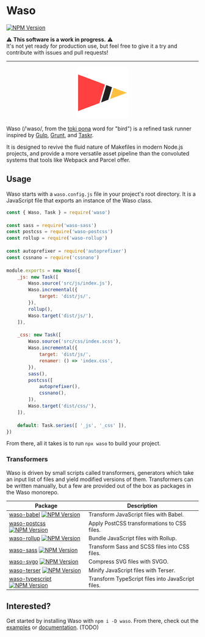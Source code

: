 # Waso

<a href="https://npmjs.org/package/waso"><img src="https://img.shields.io/npm/v/waso.svg" alt="NPM Version"/></a>

⚠ **This software is a work in progress.** ⚠\
It's not yet ready for production use, but feel free to give it a try and contribute with issues and pull requests!

---

<div align="center">
	<img src="logo.png" alt="Logo">
</div>

Waso (/ˈwaso/, from the [toki pona](https://tokipona.org/) word for "bird") is a refined task runner inspired by [Gulp](https://gulpjs.com/), [Grunt](https://gruntjs.com/), and [Taskr](https://github.com/lukeed/taskr/).

It is designed to revive the fluid nature of Makefiles in modern Node.js projects, and provide a more versatile asset pipeline than the convoluted systems that tools like Webpack and Parcel offer.

## Usage

Waso starts with a `waso.config.js` file in your project's root directory. It is a JavaScript file that exports an instance of the Waso class.

```js
const { Waso, Task } = require('waso')

const sass = require('waso-sass')
const postcss = require('waso-postcss')
const rollup = require('waso-rollup')

const autoprefixer = require('autoprefixer')
const cssnano = require('cssnano')

module.exports = new Waso({
	_js: new Task([
		Waso.source('src/js/index.js'),
		Waso.incremental({
			target: 'dist/js/',
		}),
		rollup(),
		Waso.target('dist/js/'),
	]),

	_css: new Task([
		Waso.source('src/css/index.scss'),
		Waso.incremental({
			target: 'dist/js/',
			renamer: () => 'index.css',
		}),
		sass(),
		postcss([
			autoprefixer(),
			cssnano(),
		]),
		Waso.target('dist/css/'),
	]),

	default: Task.series([ '_js', '_css' ]),
})
```

From there, all it takes is to run `npx waso` to build your project.

### Transformers

Waso is driven by small scripts called transformers, generators which take an input list of files and yield modified versions of them. Transformers can be written manually, but a few are provided out of the box as packages in the Waso monorepo.

| Package | Description |
| ------- | ----------- |
| [waso-babel](/packages/waso-babel) <a href="https://npmjs.org/package/waso-babel"><img src="https://img.shields.io/npm/v/waso-babel.svg" alt="NPM Version"/></a> | Transform JavaScript files with Babel. |
| [waso-postcss](/packages/waso-postcss) <a href="https://npmjs.org/package/waso-postcss"><img src="https://img.shields.io/npm/v/waso-postcss.svg" alt="NPM Version"/></a> | Apply PostCSS transformations to CSS files. |
| [waso-rollup](/packages/waso-rollup) <a href="https://npmjs.org/package/waso-rollup"><img src="https://img.shields.io/npm/v/waso-rollup.svg" alt="NPM Version"/></a> | Bundle JavaScript files with Rollup. |
| [waso-sass](/packages/waso-sass) <a href="https://npmjs.org/package/waso-sass"><img src="https://img.shields.io/npm/v/waso-sass.svg" alt="NPM Version"/></a> | Transform Sass and SCSS files into CSS files. |
| [waso-svgo](/packages/waso-svgo) <a href="https://npmjs.org/package/waso-svgo"><img src="https://img.shields.io/npm/v/waso-svgo.svg" alt="NPM Version"/></a> | Compress SVG files with SVGO. |
| [waso-terser](/packages/waso-terser) <a href="https://npmjs.org/package/waso-terser"><img src="https://img.shields.io/npm/v/waso-terser.svg" alt="NPM Version"/></a> | Minify JavaScript files with Terser. |
| [waso-typescript](/packages/waso-typescript) <a href="https://npmjs.org/package/waso-typescript"><img src="https://img.shields.io/npm/v/waso-typescript.svg" alt="NPM Version"/></a> | Transform TypeScript files into JavaScript files. |

## Interested?

Get started by installing Waso with `npm i -D waso`. From there, check out the [examples](docs/examples.md) or [documentation](docs/waso.md). (TODO)
